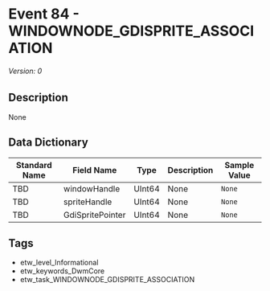 # Event 84 - WINDOWNODE_GDISPRITE_ASSOCIATION
###### Version: 0

## Description
None

## Data Dictionary
|Standard Name|Field Name|Type|Description|Sample Value|
|---|---|---|---|---|
|TBD|windowHandle|UInt64|None|`None`|
|TBD|spriteHandle|UInt64|None|`None`|
|TBD|GdiSpritePointer|UInt64|None|`None`|

## Tags
* etw_level_Informational
* etw_keywords_DwmCore
* etw_task_WINDOWNODE_GDISPRITE_ASSOCIATION